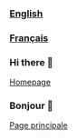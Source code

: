 ### [English](https://github.com/subversive-eu/subversive-eu/blob/main/README.md#hi-there-)
### [Français](https://github.com/subversive-eu/subversive-eu/blob/main/README.md#bonjour-)


### Hi there 👋

[Homepage](https://subversive-eu.github.io/)
<!--
**subversive-eu/subversive-eu** is a ✨ _special_ ✨ repository because its `README.md` (this file) appears on your GitHub profile.

Here are some ideas to get you started:

- 🔭 I’m currently working on ...
- 🌱 I’m currently learning ...
- 👯 I’m looking to collaborate on ...
- 🤔 I’m looking for help with ...
- 💬 Ask me about ...
- 📫 How to reach me: ...
- 😄 Pronouns: ...
- ⚡ Fun fact: ...
-->

### Bonjour 👋

[Page principale](https://subversive-eu.github.io/)

